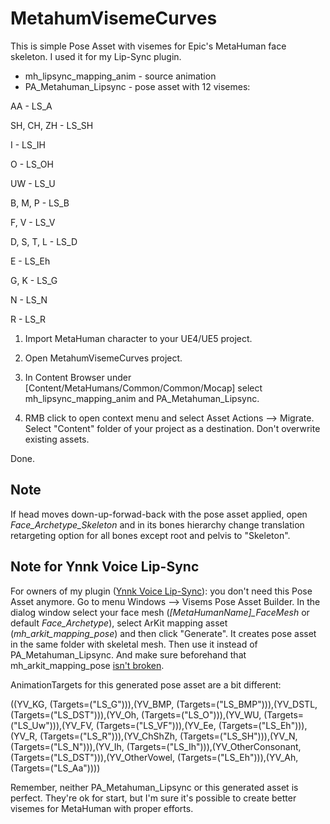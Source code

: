 # MetahumVisemeCurves

This is simple Pose Asset with visemes for Epic's MetaHuman face skeleton. I used it for my Lip-Sync plugin.

* mh_lipsync_mapping_anim - source animation
* PA_Metahuman_Lipsync - pose asset with 12 visemes:

AA - LS_A

SH, CH, ZH - LS_SH

I - LS_IH

O - LS_OH

UW - LS_U

B, M, P - LS_B

F, V - LS_V

D, S, T, L - LS_D

E - LS_Eh

G, K - LS_G

N - LS_N

R - LS_R

1. Import MetaHuman character to your UE4/UE5 project.

2. Open MetahumVisemeCurves project.

3. In Content Browser under [Content/MetaHumans/Common/Common/Mocap] select mh_lipsync_mapping_anim and PA_Metahuman_Lipsync.

4. RMB click to open context menu and select Asset Actions --> Migrate. Select "Content" folder of your project as a destination. Don't overwrite existing assets.

Done.

## Note

If head moves down-up-forwad-back with the pose asset applied, open *Face_Archetype_Skeleton* and in its bones hierarchy change translation retargeting option for all bones except root and pelvis to "Skeleton".

## Note for Ynnk Voice Lip-Sync 

For owners of my plugin ([Ynnk Voice Lip-Sync](https://www.unrealengine.com/marketplace/en-US/product/ynnk-voice-lipsync)): you don't need this Pose Asset anymore. Go to menu Windows --> Visems Pose Asset Builder. In the dialog window select your face mesh (*[MetaHumanName]_FaceMesh* or default *Face_Archetype*), select ArKit mapping asset (*mh_arkit_mapping_pose*) and then click "Generate". It creates pose asset in the same folder with skeletal mesh. Then use it instead of PA_Metahuman_Lipsync. And make sure beforehand that mh_arkit_mapping_pose [isn't broken](https://forums.unrealengine.com/t/live-link-facial-animation-deformed-after-new-metahuman-release/578853/19).

AnimationTargets for this generated pose asset are a bit different:

((YV_KG, (Targets=("LS_G"))),(YV_BMP, (Targets=("LS_BMP"))),(YV_DSTL, (Targets=("LS_DST"))),(YV_Oh, (Targets=("LS_O"))),(YV_WU, (Targets=("LS_Uw"))),(YV_FV, (Targets=("LS_VF"))),(YV_Ee, (Targets=("LS_Eh"))),(YV_R, (Targets=("LS_R"))),(YV_ChShZh, (Targets=("LS_SH"))),(YV_N, (Targets=("LS_N"))),(YV_Ih, (Targets=("LS_Ih"))),(YV_OtherConsonant, (Targets=("LS_DST"))),(YV_OtherVowel, (Targets=("LS_Eh"))),(YV_Ah, (Targets=("LS_Aa"))))

Remember, neither PA_Metahuman_Lipsync or this generated asset is perfect. They're ok for start, but I'm sure it's possible to create better visemes for MetaHuman with proper efforts.

